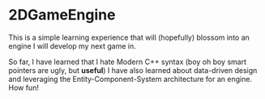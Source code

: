 # 2DGameEngine

This is a simple learning experience that will (hopefully) blossom into an engine I will develop my next game in. 

So far, I have learned that I hate Modern C++ syntax (boy oh boy smart pointers are ugly, but **useful**)
I have also learned about data-driven design and leveraging the Entity-Component-System architecture for an engine. How fun!
